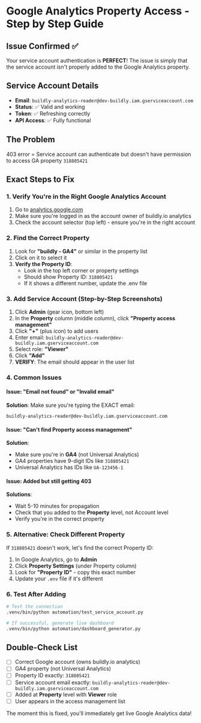 # Google Analytics Property Access - Step by Step Guide

## Issue Confirmed ✅
Your service account authentication is **PERFECT**! The issue is simply that the service account isn't properly added to the Google Analytics property.

## Service Account Details
- **Email**: `buildly-analytics-reader@dev-buildly.iam.gserviceaccount.com`
- **Status**: ✅ Valid and working
- **Token**: ✅ Refreshing correctly
- **API Access**: ✅ Fully functional

## The Problem
403 error = Service account can authenticate but doesn't have permission to access GA property `318805421`

## Exact Steps to Fix

### 1. Verify You're in the Right Google Analytics Account
1. Go to [analytics.google.com](https://analytics.google.com)
2. Make sure you're logged in as the account owner of buildly.io analytics
3. Check the account selector (top left) - ensure you're in the right account

### 2. Find the Correct Property
1. Look for **"buildly - GA4"** or similar in the property list
2. Click on it to select it
3. **Verify the Property ID**:
   - Look in the top left corner or property settings
   - Should show Property ID: `318805421`
   - If it shows a different number, update the .env file

### 3. Add Service Account (Step-by-Step Screenshots)
1. Click **Admin** (gear icon, bottom left)
2. In the **Property** column (middle column), click **"Property access management"**
3. Click **"+"** (plus icon) to add users
4. Enter email: `buildly-analytics-reader@dev-buildly.iam.gserviceaccount.com`
5. Select role: **"Viewer"**
6. Click **"Add"**
7. **VERIFY**: The email should appear in the user list

### 4. Common Issues

#### Issue: "Email not found" or "Invalid email"
**Solution**: Make sure you're typing the EXACT email:
```
buildly-analytics-reader@dev-buildly.iam.gserviceaccount.com
```

#### Issue: "Can't find Property access management"
**Solution**: 
- Make sure you're in **GA4** (not Universal Analytics)
- GA4 properties have 9-digit IDs like `318805421`
- Universal Analytics has IDs like `UA-123456-1`

#### Issue: Added but still getting 403
**Solutions**:
- Wait 5-10 minutes for propagation
- Check that you added to the **Property** level, not Account level
- Verify you're in the correct property

### 5. Alternative: Check Different Property
If `318805421` doesn't work, let's find the correct Property ID:

1. In Google Analytics, go to **Admin**
2. Click **Property Settings** (under Property column)
3. Look for **"Property ID"** - copy this exact number
4. Update your `.env` file if it's different

### 6. Test After Adding
```bash
# Test the connection
.venv/bin/python automation/test_service_account.py

# If successful, generate live dashboard
.venv/bin/python automation/dashboard_generator.py
```

## Double-Check List
- [ ] Correct Google account (owns buildly.io analytics)
- [ ] GA4 property (not Universal Analytics)
- [ ] Property ID exactly: `318805421`
- [ ] Service account email exactly: `buildly-analytics-reader@dev-buildly.iam.gserviceaccount.com`
- [ ] Added at **Property** level with **Viewer** role
- [ ] User appears in the access management list

The moment this is fixed, you'll immediately get live Google Analytics data!

